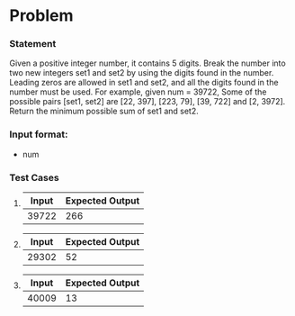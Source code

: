 # Problem

### Statement
Given a positive integer number, it contains 5 digits. Break the number into two new integers set1 and set2 by using the digits found in the number. Leading zeros are allowed in set1 and set2, and all the digits found in the number must be used.
For example, given num = 39722,  Some of the possible pairs [set1, set2] are [22, 397], [223, 79], [39, 722] and [2, 3972]. 
Return the minimum possible sum of set1 and set2.

### Input format:
- num

### Test Cases
1.  |   Input   |  Expected Output |
    |------------|-------------------|
    |   39722    |        266        |

2.  |   Input   |  Expected Output |
    |------------|-------------------|
    |   29302    |         52        |

3.  |   Input   |  Expected Output |
    |------------|-------------------|
    |   40009    |         13        |




